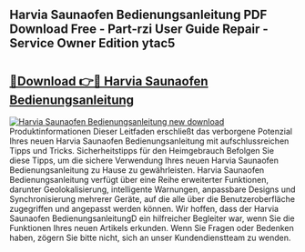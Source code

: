 ## Harvia Saunaofen Bedienungsanleitung PDF Download Free - Part-rzi User Guide Repair - Service Owner Edition ytac5

# <h2><a href="http://df1arf7.blite.top/?on=Harvia+Saunaofen+Bedienungsanleitung">🔗Download 👉🔴 Harvia Saunaofen Bedienungsanleitung</a></h2>

[![Harvia Saunaofen Bedienungsanleitung new download](https://i.imgur.com/lujVjoI.png)](http://df1arf7.blite.top/?on=Harvia+Saunaofen+Bedienungsanleitung)
Produktinformationen Dieser Leitfaden erschließt das verborgene Potenzial Ihres neuen Harvia Saunaofen Bedienungsanleitung mit aufschlussreichen Tipps und Tricks. Sicherheitstipps für den Heimgebrauch Befolgen Sie diese Tipps, um die sichere Verwendung Ihres neuen Harvia Saunaofen Bedienungsanleitung zu Hause zu gewährleisten. Harvia Saunaofen Bedienungsanleitung verfügt über eine Reihe erweiterter Funktionen, darunter Geolokalisierung, intelligente Warnungen, anpassbare Designs und Synchronisierung mehrerer Geräte, auf die alle über die Benutzeroberfläche zugegriffen und angepasst werden können. Wir hoffen, dass der Harvia Saunaofen BedienungsanleitungD ein hilfreicher Begleiter war, wenn Sie die Funktionen Ihres neuen Artikels erkunden. Wenn Sie Fragen oder Bedenken haben, zögern Sie bitte nicht, sich an unser Kundendienstteam zu wenden.
